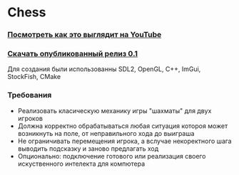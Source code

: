 # Chess

### [Посмотреть как это выглядит на YouTube](https://youtu.be/ZNK9TCWEby0)

### [Скачать опубликованный релиз 0.1](https://github.com/Darkwood9612/Chess/releases/tag/0.1)

Для создания были использованны SDL2, OpenGL, C++, ImGui, StockFish, CMake

### Требования
* Реализовать класическую механику игры "шахматы" для двух игроков
* Должна корректно обрабатываться любая ситуация котороя может возникнуть на поле, от неправильного хода до выиграша
* Не ограничивать перемещения игрока, а вслучае некоректного шага выводить подсказку и заново предлагать ход
* Опционально: подключение готового или реализация своего искуственного интелекта для компютера
